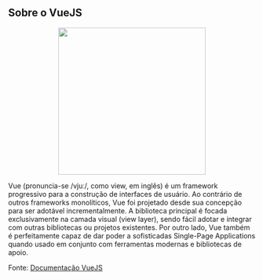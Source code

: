 ## Sobre o VueJS

<div align="center">
<img width="300" src="https://upload.wikimedia.org/wikipedia/commons/9/95/Vue.js_Logo_2.svg" />
</div>

Vue (pronuncia-se /vjuː/, como view, em inglês) é um framework progressivo para a construção de interfaces de usuário. Ao contrário de outros frameworks monolíticos, Vue foi projetado desde sua concepção para ser adotável incrementalmente. A biblioteca principal é focada exclusivamente na camada visual (view layer), sendo fácil adotar e integrar com outras bibliotecas ou projetos existentes. Por outro lado, Vue também é perfeitamente capaz de dar poder a sofisticadas Single-Page Applications quando usado em conjunto com ferramentas modernas e bibliotecas de apoio.

Fonte: <a href="https://br.vuejs.org/v2/guide/index.html">Documentação VueJS</a>
